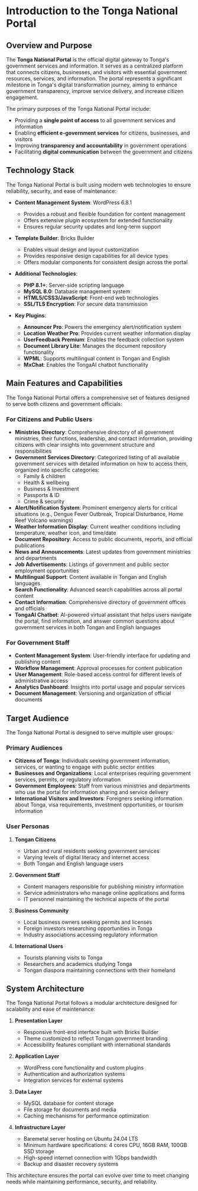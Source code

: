 # Introduction to the Tonga National Portal

## Overview and Purpose

The **Tonga National Portal** is the official digital gateway to Tonga's government services and information. It serves as a centralized platform that connects citizens, businesses, and visitors with essential government resources, services, and information. The portal represents a significant milestone in Tonga's digital transformation journey, aiming to enhance government transparency, improve service delivery, and increase citizen engagement.

The primary purposes of the Tonga National Portal include:

- Providing a **single point of access** to all government services and information
- Enabling **efficient e-government services** for citizens, businesses, and visitors
- Improving **transparency and accountability** in government operations
- Facilitating **digital communication** between the government and citizens

## Technology Stack

The Tonga National Portal is built using modern web technologies to ensure reliability, security, and ease of maintenance:

- **Content Management System**: WordPress 6.8.1
  - Provides a robust and flexible foundation for content management
  - Offers extensive plugin ecosystem for extended functionality
  - Ensures regular security updates and long-term support

- **Template Builder**: Bricks Builder
  - Enables visual design and layout customization
  - Provides responsive design capabilities for all device types
  - Offers modular components for consistent design across the portal

- **Additional Technologies**:
  - **PHP 8.1+**: Server-side scripting language
  - **MySQL 8.0**: Database management system
  - **HTML5/CSS3/JavaScript**: Front-end web technologies
  - **SSL/TLS Encryption**: For secure data transmission

- **Key Plugins**:
  - **Announcer Pro**: Powers the emergency alert/notification system
  - **Location Weather Pro**: Provides current weather information display
  - **UserFeedback Premium**: Enables the feedback collection system
  - **Document Library Lite**: Manages the document repository functionality
  - **WPML**: Supports multilingual content in Tongan and English
  - **MxChat**: Enables the TongaAI chatbot functionality

## Main Features and Capabilities

The Tonga National Portal offers a comprehensive set of features designed to serve both citizens and government officials:

### For Citizens and Public Users

- **Ministries Directory**: Comprehensive directory of all government ministries, their functions, leadership, and contact information, providing citizens with clear insights into government structure and responsibilities
- **Government Services Directory**: Categorized listing of all available government services with detailed information on how to access them, organized into specific categories:
  - Family & children
  - Health & wellbeing
  - Business & Investment
  - Passports & ID
  - Crime & security
- **Alert/Notification System**: Prominent emergency alerts for critical situations (e.g., Dengue Fever Outbreak, Tropical Disturbance, Home Reef Volcano warnings)
- **Weather Information Display**: Current weather conditions including temperature, weather icon, and time/date
- **Document Repository**: Access to public documents, reports, and official publications
- **News and Announcements**: Latest updates from government ministries and departments
- **Job Advertisements**: Listings of government and public sector employment opportunities
- **Multilingual Support**: Content available in Tongan and English languages
- **Search Functionality**: Advanced search capabilities across all portal content
- **Contact Information**: Comprehensive directory of government offices and officials
- **TongaAI Chatbot**: AI-powered virtual assistant that helps users navigate the portal, find information, and answer common questions about government services in both Tongan and English languages

### For Government Staff

- **Content Management System**: User-friendly interface for updating and publishing content
- **Workflow Management**: Approval processes for content publication
- **User Management**: Role-based access control for different levels of administrative access
- **Analytics Dashboard**: Insights into portal usage and popular services
- **Document Management**: Versioning and organization of official documents

## Target Audience

The Tonga National Portal is designed to serve multiple user groups:

### Primary Audiences

- **Citizens of Tonga**: Individuals seeking government information, services, or wanting to engage with public sector entities
- **Businesses and Organizations**: Local enterprises requiring government services, permits, or regulatory information
- **Government Employees**: Staff from various ministries and departments who use the portal for information sharing and service delivery
- **International Visitors and Investors**: Foreigners seeking information about Tonga, visa requirements, investment opportunities, or tourism information

### User Personas

1. **Tongan Citizens**
   - Urban and rural residents seeking government services
   - Varying levels of digital literacy and internet access
   - Both Tongan and English language users

2. **Government Staff**
   - Content managers responsible for publishing ministry information
   - Service administrators who manage online applications and forms
   - IT personnel maintaining the technical aspects of the portal

3. **Business Community**
   - Local business owners seeking permits and licenses
   - Foreign investors researching opportunities in Tonga
   - Industry associations accessing regulatory information

4. **International Users**
   - Tourists planning visits to Tonga
   - Researchers and academics studying Tonga
   - Tongan diaspora maintaining connections with their homeland

## System Architecture

The Tonga National Portal follows a modular architecture designed for scalability and ease of maintenance:

1. **Presentation Layer**
   - Responsive front-end interface built with Bricks Builder
   - Theme customized to reflect Tongan government branding
   - Accessibility features compliant with international standards

2. **Application Layer**
   - WordPress core functionality and custom plugins
   - Authentication and authorization systems
   - Integration services for external systems

3. **Data Layer**
   - MySQL database for content storage
   - File storage for documents and media
   - Caching mechanisms for performance optimization

4. **Infrastructure Layer**
   - Baremetal server hosting on Ubuntu 24.04 LTS
   - Minimum hardware specifications: 4 cores CPU, 16GB RAM, 100GB SSD storage
   - High-speed internet connection with 1Gbps bandwidth
   - Backup and disaster recovery systems

This architecture ensures the portal can evolve over time to meet changing needs while maintaining performance, security, and reliability.